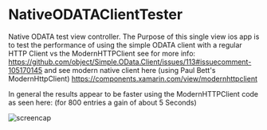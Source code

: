 # NativeODATAClientTester

  Native ODATA test view controller.
  The Purpose of this single view ios app is to test the performance of using the simple ODATA 
 client with a regular HTTP Client vs the ModernHTTPClient
 see for more info: https://github.com/object/Simple.OData.Client/issues/113#issuecomment-105170145
 and see modern native client here (using Paul Bett's ModernHttpClient)
 https://components.xamarin.com/view/modernhttpclient
 
 In general the results appear to be faster using the ModernHTTPClient code as seen here:
 (for 800 entries a gain of about 5 Seconds)
 
 ![screencap](http://i.imgur.com/C2a71S7.png)
